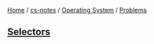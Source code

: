 [Home](https://mengxianbin.github.io) /
[cs-notes](https://mengxianbin.github.io/cs-notes/site) /
[Operating System](https://mengxianbin.github.io/cs-notes/site/Operating%20System) /
[Problems](https://mengxianbin.github.io/cs-notes/site/Operating%20System/Problems)

## [Selectors](https://mengxianbin.github.io/cs-notes/site/Operating%20System/Problems/Selectors)
